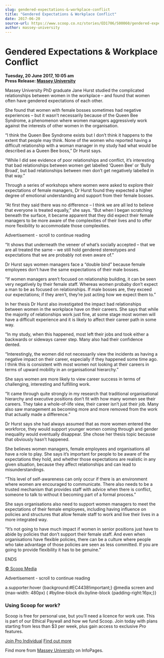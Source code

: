```yaml
---
slug: gendered-expectations-&-workplace-conflict
title: "Gendered Expectations & Workplace Conflict"
date: 2017-06-20
source-url: https://www.scoop.co.nz/stories/ED1706/S00060/gendered-expectations-workplace-conflict.htm
author: massey-university
---
```

Gendered Expectations & Workplace Conflict
==========================================

**Tuesday, 20 June 2017, 10:05 am**  
**Press Release: [Massey University](https://info.scoop.co.nz/Massey_University)**

Massey University PhD graduate Jane Hurst studied the complicated relationships between women in the workplace – and found that women often have gendered expectations of each other.

She found that women with female bosses sometimes had negative experiences – but it wasn’t necessarily because of the Queen Bee Syndrome, a phenomenon where women managers aggressively work against the interests of other women in the organisation.

“I think the Queen Bee Syndrome exists but I don’t think it happens to the extent that people may think. None of the women who reported having a difficult relationship with a woman manager in my study had what would be described as a Queen Bee boss,” Dr Hurst says.

“While I did see evidence of poor relationships and conflict, it’s interesting that bad relationships between women get labelled ‘Queen Bee’ or ‘Bully Broad’, but bad relationships between men don’t get negatively labelled in that way.”

Through a series of workshops where women were asked to explore their expectations of female managers, Dr Hurst found they expected a higher degree of emotional understanding and support from their female bosses.

“At first they said there was no difference – I think we are all led to believe that everyone is treated equally,” she says. “But when I began scratching beneath the surface, it became apparent that they did expect their female managers to be more aware of the complexities of their lives and to offer more flexibility to accommodate those complexities.

Advertisement - scroll to continue reading





“It shows that underneath the veneer of what’s socially accepted – that we are all treated the same – we still hold gendered stereotypes and expectations that we are probably not even aware of.”

Dr Hurst says women managers face a “double bind” because female employees don’t have the same expectations of their male bosses.

“If women managers aren’t focused on relationship building, it can be seen very negatively by their female staff. Whereas women probaby don’t expect a man to be as focused on relationships. If male bosses are, they exceed our expectations; if they aren’t, they’re just acting how we expect them to.”

In her thesis Dr Hurst also investigated the impact bad relationships between women in the workplace have on their careers. She says that while the majority of relationships work just fine, at some stage most women will have a difficult experience and it is likely to affect their career path in some way.

“In my study, when this happened, most left their jobs and took either a backwards or sideways career step. Many also had their confidence dented.

“Interestingly, the women did not necessarily view the incidents as having a negative impact on their career, especially if they happened some time ago. I think this is consistent with most women not looking at their careers in terms of upward mobility in an organisational hierarchy.”

She says women are more likely to view career success in terms of challenging, interesting and fulfilling work.

“It came through quite strongly in my research that traditional organisational hierarchy and executive positions don’t fit with how many women see their careers. They take a whole-of-life view, their career isn’t just their job. Many also saw management as becoming more and more removed from the work that actually made a difference.”

Dr Hurst says she had always assumed that as more women entered the workforce, they would support younger women coming through and gender inequality would eventually disappear. She chose her thesis topic because that obviously hasn’t happened.

She believes women managers, female employees and organisations all have a role to play. She says it’s important for people to be aware of the expectations they hold, and whether those expectations are realistic in any given situation, because they affect relationships and can lead to misunderstandings.

“This level of self-awareness can only occur if there is an environment where women are encouraged to communicate. There also needs to be a trusted mechanism that provides staff with advice when there is conflict, someone to talk to without it becoming part of a formal process.”

She says organisations also need to support women managers to meet the expectations of their female employees, including having influence on policies and structures that allow female staff to work and live their lives in a more integrated way.

“It’s not going to have much impact if women in senior positions just have to abide by policies that don’t support their female staff. And even when organisations have flexible policies, there can be a culture where people who take advantage of those policies are seen as less committed. If you are going to provide flexibility it has to be genuine.”

  
ENDS

  

[© Scoop Media](http://www.scoop.co.nz/about/terms.html)  

Advertisement - scroll to continue reading



a.supporter:hover {background:#EC4438!important;} @media screen and (max-width: 480px) { #byline-block div.byline-block {padding-right:16px;}}

### Using Scoop for work?

Scoop is free for personal use, but you’ll need a licence for work use. This is part of our Ethical Paywall and how we fund Scoop. Join today with plans starting from less than $3 per week, plus gain access to exclusive _Pro_ features.  
  
[Join Pro Individual](https://pro.scoop.co.nz/Individual/?from=ProIn24) [Find out more](https://pro.scoop.co.nz/using-scoop-for-work/?from=ProIn24)

Find more from [Massey University](https://info.scoop.co.nz/Massey_University) on InfoPages.